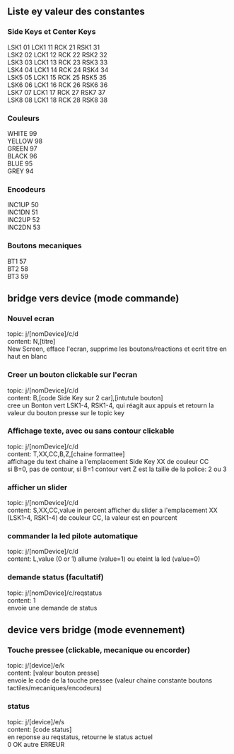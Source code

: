 ## Liste ey valeur des constantes
### Side Keys et Center Keys
LSK1 01 LCK1 11 RCK 21 RSK1 31  
LSK2 02 LCK1 12 RCK 22 RSK2 32  
LSK3 03 LCK1 13 RCK 23 RSK3 33  
LSK4 04 LCK1 14 RCK 24 RSK4 34  
LSK5 05 LCK1 15 RCK 25 RSK5 35  
LSK6 06 LCK1 16 RCK 26 RSK6 36  
LSK7 07 LCK1 17 RCK 27 RSK7 37  
LSK8 08 LCK1 18 RCK 28 RSK8 38  
### Couleurs
WHITE 99  
YELLOW 98  
GREEN 97  
BLACK 96  
BLUE 95  
GREY 94  

### Encodeurs
INC1UP 50  
INC1DN 51  
INC2UP 52  
INC2DN 53  
### Boutons mecaniques
BT1 57  
BT2 58  
BT3 59  

## bridge vers device (mode commande)
### Nouvel ecran
topic: j/[nomDevice]/c/d  
content: N,[titre]  
New Screen, efface l'ecran, supprime les boutons/reactions et ecrit titre en haut en blanc

### Creer un bouton clickable sur l'ecran
topic: j/[nomDevice]/c/d  
content: B,[code Side Key sur 2 car],[intutule bouton]  
cree un Bonton vert LSK1-4, RSK1-4, qui réagit aux appuis et retourn la valeur du bouton presse sur le topic key

### Affichage texte, avec ou sans contour clickable
topic: j/[nomDevice]/c/d  
content: T,XX,CC,B,Z,[chaine formattee]  
affichage du text chaine a l'emplacement Side Key XX de couleur CC  
si B=0, pas de contour, si B=1 contour vert
Z est la taille de la police: 2 ou 3

### afficher un slider
topic: j/[nomDevice]/c/d  
content: S,XX,CC,value in percent
afficher du slider a l'emplacement XX (LSK1-4, RSK1-4) de couleur CC, la valeur est en pourcent

### commander la led pilote automatique
topic: j/[nomDevice]/c/d  
content: L,value (0 or 1)
allume (value=1) ou eteint la led (value=0)

### demande status (facultatif)
topic: j/[nomDevice]/c/reqstatus  
content: 1  
envoie une demande de status

## device vers bridge (mode evennement)
### Touche pressee (clickable, mecanique ou encorder)
topic: j/[device]/e/k  
content: [valeur bouton presse]  
envoie le code de la touche pressee (valeur chaine constante boutons tactiles/mecaniques/encodeurs)

### status
topic: j/[device]/e/s  
content: [code status]  
en reponse au reqstatus, retourne le status actuel  
0 OK
autre ERREUR
